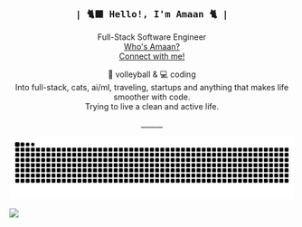 <div align="center">
	<h3><samp>| 🐈‍⬛ Hello!, I'm Amaan 🐈 |</samp></h3> 
</div>

<div align="center">
	<p>Full-Stack Software Engineer <br><a href="https://amaans.dev">Who's Amaan?</a><br><a href="https://www.linkedin.com/in/amaansheikh-swe">Connect with me!</a></p>
	

🏐 volleyball & 💻 coding<br/>
Into full-stack, cats, ai/ml, traveling, startups and anything that makes life smoother with code.<br/>
Trying to live a clean and active life.
</p>
       ______

</div>


<p align="center">
  <img src="https://raw.githubusercontent.com/AmaanOMO/AmaanOMO/output/github-snake-dark.svg" alt="snake gif"/>
</p>



[![](https://visitcount.itsvg.in/api?id=AmaanOMO&icon=0&color=0)](https://visitcount.itsvg.in)

<!-- Built with ✨ GPRM → https://gprm.itsvg.in -->
